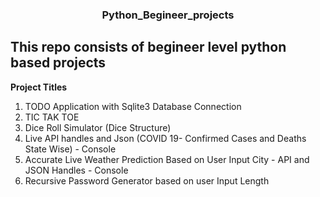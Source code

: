 <div align="center">


### Python_Begineer_projects

</div>

This repo consists of begineer level python based projects
---
**Project Titles**
1. TODO Application with Sqlite3 Database Connection
2. TIC TAK TOE
3. Dice Roll Simulator (Dice Structure)
4. Live API handles and Json (COVID 19- Confirmed Cases and Deaths State Wise) - Console
5. Accurate Live Weather Prediction Based on User Input City - API and JSON Handles - Console
6. Recursive Password Generator based on user Input Length
